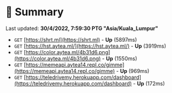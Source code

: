 # 📖 Summary
Last updated: **30/4/2022, 7:59:30 PTG "Asia/Kuala_Lumpur"**

- `GET` [https://shrt.ml](https://shrt.ml) - **Up** (5897ms)
- `GET` [https://hst.aytea.ml/](https://hst.aytea.ml/) - **Up** (3919ms)
- `GET` [https://color.aytea.ml/4b31d6.png](https://color.aytea.ml/4b31d6.png) - **Up** (1550ms)
- `GET` [https://memeapi.aytea14.repl.co/gimme](https://memeapi.aytea14.repl.co/gimme) - **Up** (969ms)
- `GET` [https://teledrivemy.herokuapp.com/dashboard](https://teledrivemy.herokuapp.com/dashboard) - **Up** (172ms)
